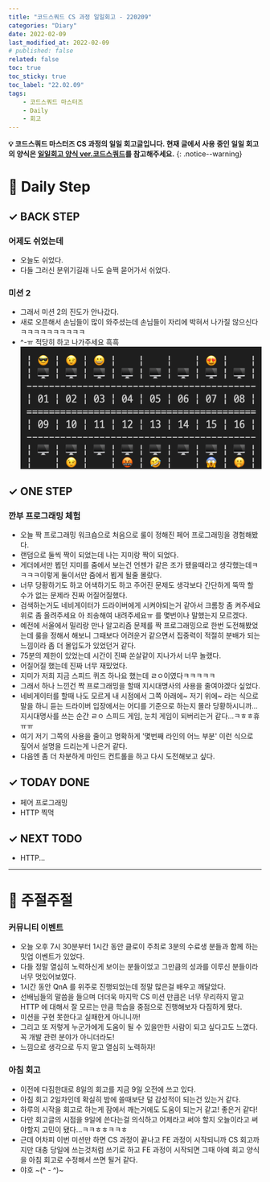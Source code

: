 ```yaml
---
title: "코드스쿼드 CS 과정 일일회고 - 220209"
categories: "Diary"
date: 2022-02-09
last_modified_at: 2022-02-09
# published: false
related: false
toc: true
toc_sticky: true
toc_label: "22.02.09"
tags:
    - 코드스쿼드 마스터즈
    - Daily
    - 회고
---
```

__💡 코드스쿼드 마스터즈 CS 과정의 일일 회고글입니다. 현재 글에서 사용 중인 일일 회고의 양식은 [<U>일일회고 양식 ver.코드스쿼드</U>](https://hemudi.github.io/diary/daily-retrospective-form/)를 참고해주세요.__
{: .notice--warning}

# __💭 Daily Step__
## __✓ BACK STEP__
### __어제도 쉬었는데__
- 오늘도 쉬었다.
- 다들 그러신 분위기길래 나도 슬쩍 묻어가서 쉬었다.

### __미션 2__
- 그래서 미션 2의 진도가 안나갔다.
- 새로 오픈해서 손님들이 많이 와주셨는데 손님들이 자리에 박혀서 나가질 않으신다ㅋㅋㅋㅋㅋㅋㅋㅋㅋㅋ
- ^-ㅠ 적당히 하고 나가주세요 흑흑
![](../../../assets/images/pc_bang.png)

## __✓ ONE STEP__
### __깐부 프로그래밍 체험__
- 오늘 짝 프로그래밍 워크숍으로 처음으로 룰이 정해진 페어 프로그래밍을 경험해봤다.
- 랜덤으로 둘씩 짝이 되었는데 나는 지미랑 짝이 되었다.
- 게더에서만 뵙던 지미를 줌에서 보는건 언젠가 같은 조가 됐을때라고 생각했는데ㅋㅋㅋㅋ이렇게 둘이서만 줌에서 뵙게 될줄 몰랐다.
- 너무 당황하기도 하고 어색하기도 하고 주어진 문제도 생각보다 간단하게 뚝딱 할 수가 없는 문제라 진짜 어질어질했다.
- 검색하는거도 네비게이터가 드라이버에게 시켜야되는거 같아서 크롬창 좀 켜주세요 위로 좀 올려주세요 아 죄송해여 내려주세요ㅠ 를 몇번이나 말했는지 모르겠다.
- 예전에 서울에서 밀리랑 만나 알고리즘 문제를 짝 프로그래밍으로 한번 도전해봤었는데 룰을 정해서 해보니 그때보다 어려운거 같으면서 집중력이 적절히 분배가 되는 느낌이라 좀 더 몰입도가 있었던거 같다.
- 75분의 제한이 있었는데 시간이 진짜 쏜살같이 지나가서 너무 놀랬다.
- 어질어질 했는데 진짜 너무 재밌었다.
- 지미가 저희 지금 스피드 퀴즈 하나요 했는데 ㄹㅇ이였다ㅋㅋㅋㅋㅋ
- 그래서 하나 느낀건 짝 프로그래밍을 할때 지시대명사의 사용을 줄여야겠다 싶었다.
- 네비게이터를 할때 나도 모르게 내 시점에서 그쪽 아래에~ 저기 위에~ 라는 식으로 말을 하니 듣는 드라이버 입장에서는 어디를 기준으로 하는지 몰라 당황하시니까... 지시대명사를 쓰는 순간 ㄹㅇ 스피드 게임, 눈치 게임이 되버리는거 같다...ㅋㅎㅎ휴ㅠㅠ
- 여기 저기 그쪽의 사용을 줄이고 명확하게 '몇번째 라인의 어느 부분' 이런 식으로 짚어서 설명을 드리는게 나은거 같다.
- 다음엔 좀 더 차분하게 마인드 컨트롤을 하고 다시 도전해보고 싶다.

## __✓ TODAY DONE__
- 페어 프로그래밍
- HTTP 찍먹

## __✓ NEXT TODO__
- HTTP...

---
# __💬 주절주절__
### __커뮤니티 이벤트__
- 오늘 오후 7시 30분부터 1시간 동안 클로이 주최로 3분의 수료생 분들과 함께 하는 밋업 이벤트가 있었다.
- 다들 정말 열심히 노력하신게 보이는 분들이었고 그만큼의 성과를 이루신 분들이라 너무 멋있어보였다.
- 1시간 동안 QnA 를 위주로 진행되었는데 정말 많은걸 배우고 깨달았다.
- 선배님들의 말씀을 들으며 더더욱 마지막 CS 미션 만큼은 너무 무리하지 말고 HTTP 에 대해서 잘 모르는 만큼 학습을 중점으로 진행해보자 다짐하게 됐다.
- 미션을 구현 못한다고 실패한게 아니니까!
- 그리고 또 저렇게 누군가에게 도움이 될 수 있을만한 사람이 되고 싶다고도 느꼈다. 꼭 개발 관련 분야가 아니더라도!
- 느낌으로 생각으로 두지 말고 열심히 노력하자!

### __아침 회고__
- 이전에 다짐한대로 8일의 회고를 지금 9일 오전에 쓰고 있다.
- 아침 회고 2일차인데 확실히 밤에 쓸때보단 덜 감성적이 되는건 있는거 같다.
- 하루의 시작을 회고로 하는게 잠에서 깨는거에도 도움이 되는거 같고! 좋은거 같다!
- 다만 회고글의 시점을 9일에 쓴다는걸 의식하고 어제라고 써야 할지 오늘이라고 써야할지 고민이 됐다...ㅋㅋㅎㅎㅋㅋㅎ
- 근데 어차피 이번 미션만 하면 CS 과정이 끝나고 FE 과정이 시작되니까 CS 회고까지만 대충 당일에 쓰는것처럼 쓰기로 하고 FE 과정이 시작되면 그때 아예 회고 양식을 아침 회고로 수정해서 쓰면 될거 같다.
- 야호 ~(^ - ^)~